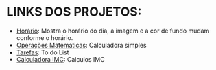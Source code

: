 <h1>LINKS DOS PROJETOS:</h1>
<ul>
  <li><a href="https://natanalexandre.github.io/JavaScript/horario/">Horário</a>: Mostra o horário do dia, a imagem e a cor de fundo mudam conforme o horário.</li>
  <li><a href="https://natanalexandre.github.io/JavaScript/operacoes-matematicas/">Operações Matemáticas</a>: Calculadora simples</li>
  <li><a href="https://natanalexandre.github.io/JavaScript/tarefas/">Tarefas</a>: To do List</li>
  <li><a href="https://natanalexandre.github.io/JavaScript/imc-calculator/">Calculadora IMC</a>: Calculos IMC</li>
</ul>
